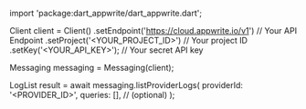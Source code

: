 import 'package:dart_appwrite/dart_appwrite.dart';

Client client = Client()
    .setEndpoint('https://cloud.appwrite.io/v1') // Your API Endpoint
    .setProject('<YOUR_PROJECT_ID>') // Your project ID
    .setKey('<YOUR_API_KEY>'); // Your secret API key

Messaging messaging = Messaging(client);

LogList result = await messaging.listProviderLogs(
    providerId: '<PROVIDER_ID>',
    queries: [], // (optional)
);
